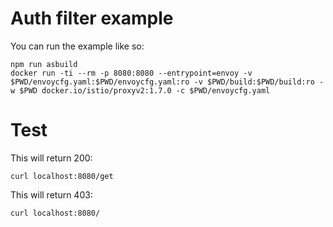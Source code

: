 # Auth filter example

You can run the example like so:
```
npm run asbuild
docker run -ti --rm -p 8080:8080 --entrypoint=envoy -v $PWD/envoycfg.yaml:$PWD/envoycfg.yaml:ro -v $PWD/build:$PWD/build:ro -w $PWD docker.io/istio/proxyv2:1.7.0 -c $PWD/envoycfg.yaml
```

# Test

This will return 200:

```
curl localhost:8080/get
```

This will return 403:
```
curl localhost:8080/
```
